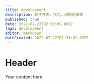 ```yaml
---
title: development
description: 软件开发，学习，问题记录等
published: true
date: 2022-07-22T02:00:09.869Z
tags: development
editor: markdown
dateCreated: 2022-07-22T01:33:01.097Z
---
```


# Header
Your content here
